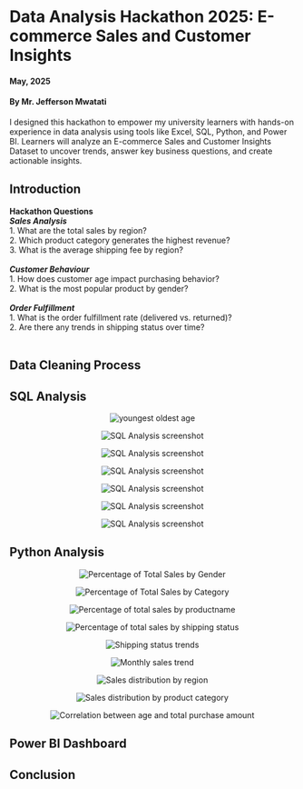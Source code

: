 # Data Analysis Hackathon 2025: E-commerce Sales and Customer Insights

#### **May, 2025** 
#### **By Mr. Jefferson Mwatati**
I designed this hackathon to empower my university learners with hands-on experience in data analysis using tools like Excel, SQL, Python, and Power BI. Learners will analyze an E-commerce Sales and Customer Insights Dataset to uncover trends, answer key business questions, and create actionable insights.

## Introduction

**Hackathon Questions**<br/>
***Sales Analysis***<br/>
    1. What are the total sales by region?<br/>
    2. Which product category generates the highest revenue?<br/>
    3. What is the average shipping fee by region?<br/>
    <br/>
***Customer Behaviour***<br/>
    1. How does customer age impact purchasing behavior?<br/>
    2. What is the most popular product by gender?<br/>
    <br/>
***Order Fulfillment***<br/>
    1. What is the order fulfillment rate (delivered vs. returned)?<br/>
    2. Are there any trends in shipping status over time?<br/>
    <br/>

## Data Cleaning Process


## SQL Analysis
<p align="center"> <img src="img/01youngestoldestage.PNG" alt="youngest oldest age"> </p>

<p align="center"> <img src="img/02numberofproducts.PNG" alt="SQL Analysis screenshot"> </p>

<p align="center"> <img src="img/03expensive.PNG" alt="SQL Analysis screenshot"> </p>

<p align="center"> <img src="img/04regionavgshippingfee.PNG" alt="SQL Analysis screenshot"> </p>

<p align="center"> <img src="img/05regionsales.PNG" alt="SQL Analysis screenshot"> </p>

<p align="center"> <img src="img/06fulfillmentrate.PNG" alt="SQL Analysis screenshot"> </p>

<p align="center"> <img src="img/07boughtmanytimes.PNG" alt="SQL Analysis screenshot"> </p>

## Python Analysis

<p align="center"> <img src="img/percentageoftotalsalesbygender.PNG" alt="Percentage of Total Sales by Gender"> </p>

<p align="center"> <img src="img/percentageoftotalsalesbycategory.PNG" alt="Percentage of Total Sales by Category"> </p>

<p align="center"> <img src="img/percentageoftotalsalesbyproductname.PNG" alt="Percentage of total sales by productname"> </p>

<p align="center"> <img src="img/percentageoftotalsalesbyshippingstatus.PNG" alt="Percentage of total sales by shipping status"> </p>

<p align="center"> <img src="img/shippingstatustrends.PNG" alt="Shipping status trends"> </p>

<p align="center"> <img src="img/monthlysalestrend.PNG" alt="Monthly sales trend"> </p>

<p align="center"> <img src="img/salesdistributionbyregion.PNG" alt="Sales distribution by region"> </p>

<p align="center"> <img src="img/salesdistributionbyproductcategory.PNG" alt="Sales distribution by product category"> </p>

<p align="center"> <img src="img/correlationbetweenageandtotalpurchaseamount.PNG" alt="Correlation between age and total purchase amount"> </p>





## Power BI Dashboard


## Conclusion


